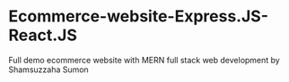 # Ecommerce-website-Express.JS-React.JS
Full demo ecommerce website with MERN full stack web development by Shamsuzzaha Sumon
